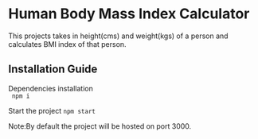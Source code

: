 # Human Body Mass Index Calculator

This projects takes in height(cms) and weight(kgs) of a person and calculates BMI index of that person.

## Installation Guide

Dependencies installation  
` npm i`

Start the project
`npm start`

Note:By default the project will be hosted on port 3000.

